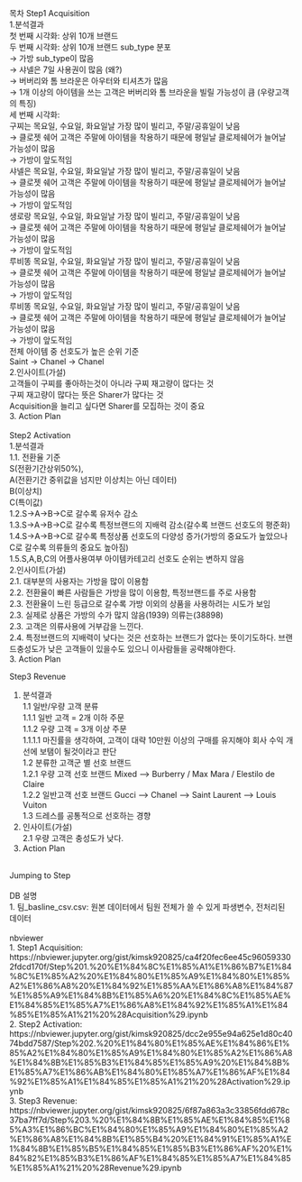 목차
Step1 Acquisition <br>
1.분석결과 <br>
    첫 번째 시각화: 상위 10개 브랜드 <br>
    두 번째 시각화: 상위 10개 브랜드 sub_type 분포 <br>
        → 가방 sub_type이 많음<br>
            → 샤넬은 7일 사용권이 많음 (왜?)<br>
        → 버버리와 톰 브라운은 아우터와 티셔츠가 많음<br>
            → 1개 이상의 아이템을 쓰는 고객은 버버리와 톰 브라운을 빌릴 가능성이 큼 (우량고객의 특징)<br>
    세 번째 시각화: <br>
        구찌는 목요일, 수요일, 화요일날 가장 많이 빌리고, 주말/공휴일이 낮음<br>
            → 클로젯 쉐어 고객은 주말에 아이템을 착용하기 때문에 평일날 클로제쉐어가 늘어날 가능성이 많음<br>
            → 가방이 앞도적임 <br>
        샤넬은 목요일, 수요일, 화요일날 가장 많이 빌리고, 주말/공휴일이 낮음<br>
            → 클로젯 쉐어 고객은 주말에 아이템을 착용하기 때문에 평일날 클로제쉐어가 늘어날 가능성이 많음<br>
            → 가방이 앞도적임 <br>
        생로랑 목요일, 수요일, 화요일날 가장 많이 빌리고, 주말/공휴일이 낮음<br>
            → 클로젯 쉐어 고객은 주말에 아이템을 착용하기 때문에 평일날 클로제쉐어가 늘어날 가능성이 많음<br>
            → 가방이 앞도적임 <br>
        루비똥 목요일, 수요일, 화요일날 가장 많이 빌리고, 주말/공휴일이 낮음<br>
            → 클로젯 쉐어 고객은 주말에 아이템을 착용하기 때문에 평일날 클로제쉐어가 늘어날 가능성이 많음<br>
            → 가방이 앞도적임 <br>
        루비똥 목요일, 수요일, 화요일날 가장 많이 빌리고, 주말/공휴일이 낮음<br>
            → 클로젯 쉐어 고객은 주말에 아이템을 착용하기 때문에 평일날 클로제쉐어가 늘어날 가능성이 많음<br>
            → 가방이 앞도적임 <br>
    전체 아이템 중 선호도가 높은 순위 기준 <br>
        Saint -> Chanel -> Chanel<br>
2.인사이트(가설)<br>
    고객들이 구찌를 좋아하는것이 아니라 구찌 재고량이 많다는 것 <br>
    구찌 재고량이 많다는 뜻은  Sharer가 많다는 것<br>
    Acquisition을 늘리고 싶다면 Sharer를 모집하는 것이 중요<br>
3. Action Plan<br>
<br>
Step2 Activation<br>
1.분석결과<br>
    1.1. 전환율 기준 <br>
    S(전환기간상위50%),<br>
    A(전환기간 중위값을 넘지만 이상치는 아닌 데이터)<br>
    B(이상치)<br>
    C(특이값)<br>
    1.2.S->A->B->C로 갈수록 유저수 감소<br>
    1.3.S->A->B->C로 갈수록 특정브랜드의 지배력 감소(갈수록 브랜드 선호도의 평준화)<br>
    1.4.S->A->B->C로 갈수록 특정상품 선호도의 다양성 증가(가방의 중요도가 높았으나 C로 갈수록 의류들의 중요도 높아짐)<br>
    1.5.S,A,B,C의 어플사용여부 아이템카테고리 선호도 순위는 변하지 않음<br>
2.인사이트(가설)<br>
    2.1. 대부분의 사용자는 가방을 많이 이용함<br>
    2.2. 전환율이 빠른 사람들은 가방을 많이 이용함, 특정브랜드를 주로 사용함<br>
    2.3. 전환율이 느린 등급으로 갈수록 가방 이외의 상품을 사용하려는 시도가 보임<br>
    2.3. 실제로 상품은 가방의 수가 많지 않음(1939) 의류는(38898)<br>
    2.3. 고객은 의류사용에 거부감을 느낀다.<br>
    2.4. 특정브랜드의 지배력이 낮다는 것은 선호하는 브랜드가 없다는 뜻이기도하다. 브랜드충성도가 낮은 고객들이 있을수도 있으니 이사람들을 공략해야한다.<br>
3. Action Plan<br>

Step3 Revenue<br>
1. 분석결과<br>
    1.1 일반/우량 고객 분류<br>
        1.1.1 일반 고객 = 2개 이하 주문<br>
        1.1.2 우량 고객 = 3개 이상 주문 <br>
            1.1.1.1 마진률을 생각하여, 고객이 대략 10만원 이상의 구매를 유지해야 회사 수익 개선에 보탬이 될것이라고 판단<br>
    1.2 분류한 고객군 별 선호 브랜드<br>
        1.2.1 우량 고객 선호 브랜드 Mixed --> Burberry / Max Mara / Elestilo de Claire<br>
        1.2.2 일반고객 선호 브랜드 Gucci --> Chanel --> Saint Laurent --> Louis Vuiton<br>
    1.3 드레스를 공통적으로 선호하는 경향<br>
2. 인사이트(가설)<br>
    2.1 우량 고객은 충성도가 낮다.<br>
3. Action Plan<br>
<br>
Jumping to Step<br>
<br>
DB 설명<br>
1. 팀_basline_csv.csv: 원본 데이터에서 팀원 전체가 쓸 수 있게 파생변수, 전처리된 데이터 <br>
<br>
nbviewer<br>
1. Step1 Acquisition:<br> https://nbviewer.jupyter.org/gist/kimsk920825/ca4f20fec6ee45c960593302fdcd170f/Step%201.%20%E1%84%8C%E1%85%A1%E1%86%B7%E1%84%8C%E1%85%A2%20%E1%84%80%E1%85%A9%E1%84%80%E1%85%A2%E1%86%A8%20%E1%84%92%E1%85%AA%E1%86%A8%E1%84%87%E1%85%A9%E1%84%8B%E1%85%A6%20%E1%84%8C%E1%85%AE%E1%84%85%E1%85%A7%E1%86%A8%E1%84%92%E1%85%A1%E1%84%85%E1%85%A1%21%20%28Acquisition%29.ipynb<br>
2. Step2 Activation:<br> https://nbviewer.jupyter.org/gist/kimsk920825/dcc2e955e94a625e1d80c4074bdd7587/Step%202.%20%E1%84%80%E1%85%AE%E1%84%86%E1%85%A2%E1%84%80%E1%85%A9%E1%84%80%E1%85%A2%E1%86%A8%E1%84%8B%E1%85%B3%E1%84%85%E1%85%A9%20%E1%84%8B%E1%85%A7%E1%86%AB%E1%84%80%E1%85%A7%E1%86%AF%E1%84%92%E1%85%A1%E1%84%85%E1%85%A1%21%20%28Activation%29.ipynb<br>
3. Step3 Revenue:<br> https://nbviewer.jupyter.org/gist/kimsk920825/6f87a863a3c33856fdd678c37ba7ff7d/Step%203.%20%E1%84%8B%E1%85%AE%E1%84%85%E1%85%A3%E1%86%BC%E1%84%80%E1%85%A9%E1%84%80%E1%85%A2%E1%86%A8%E1%84%8B%E1%85%B4%20%E1%84%91%E1%85%A1%E1%84%8B%E1%85%B5%E1%84%85%E1%85%B3%E1%86%AF%20%E1%84%82%E1%85%B3%E1%86%AF%E1%84%85%E1%85%A7%E1%84%85%E1%85%A1%21%20%28Revenue%29.ipynb<br>
